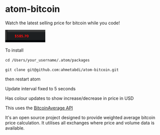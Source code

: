 atom-bitcoin
============

Watch the latest selling price for bitcoin while you code!

![](screenshot.png)

To install

`` cd /Users/your_username/.atom/packages ``

`` git clone git@github.com:ahmetabdi/atom-bitcoin.git ``

then restart atom

Update interval fixed to 5 seconds

Has colour updates to show increase/decrease in price in USD

This uses the [BitcoinAverage API](https://bitcoinaverage.com/api.htm)

It's an open source project designed to provide weighted average bitcoin price calculation. It utilises all exchanges where price and volume data is available.
